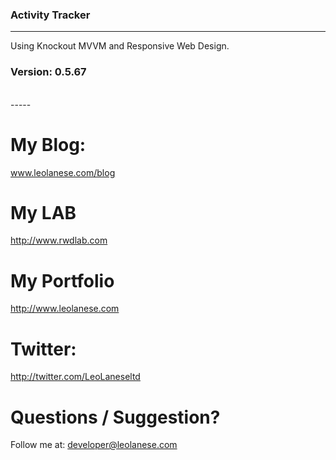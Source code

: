 ### Activity Tracker
------

Using Knockout MVVM and Responsive Web Design.

### Version: 0.5.67


<br>
-----

# My Blog:
<a href="www.leolanese.com/blog">www.leolanese.com/blog</a>

# My LAB
<a href="http://www.rwdlab.com">http://www.rwdlab.com</a>

# My Portfolio
<a href="http://www.leolanese.com">http://www.leolanese.com</a>

# Twitter:
<a href="http://twitter.com/LeoLaneseltd">http://twitter.com/LeoLaneseltd</a>

# Questions / Suggestion?
Follow me at: <a href="mail:to">developer@leolanese.com</a>